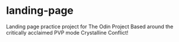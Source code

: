 # landing-page
Landing page practice project for The Odin Project
Based around the critically acclaimed PVP mode Crystalline Conflict!